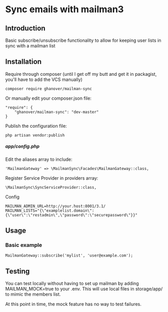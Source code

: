 # Sync emails with mailman3

## Introduction

Basic subscribe/unsubscribe functionality to allow for keeping user lists in sync with a mailman list

## Installation

Require through composer (until I get off my butt and get it in packagist, you'll have to add the VCS manually)

	composer require ghanover/mailman-sync

Or manually edit your composer.json file:

	"require": {
		"ghanover/mailman-sync": "dev-master"
	}

Publish the configuration file:

	php artisan vendor:publish

##### app/config.php
Edit the aliases array to include:

	'MailmanGateway' => \MailmanSync\Facades\MailmanGateway::class,

Register Service Provider in providers array:

    \MailmanSync\SyncServiceProvider::class,

Config

    MAILMAN_ADMIN_URL=http://your.host:8001/3.1/
    MAILMAN_LISTS="{\"examplelist.domain\":{\"user\":\"restadmin\",\"password\":\"securepassword\"}}"

## Usage

### Basic example

	MailmanGateway::subscribe('mylist', 'user@example.com');

## Testing

You can test locally without having to set up mailman by adding MAILMAN_MOCK=true to your .env. This will use local files in storage/app/ to mimic the members list. 

At this point in time, the mock feature has no way to test failures.
